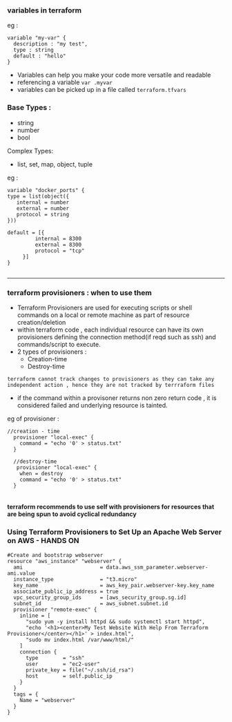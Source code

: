 
### variables in terraform

eg : 
```
variable "my-var" {
  description : "my test",
  type : string
  default : "hello"
}
```

- Variables can help you make your code more versatile and readable
- referencing a variable ``` var .myvar ```
- variables can be picked up in a file called ```terraform.tfvars```

### Base Types :
- string
- number
- bool

Complex Types:
 - list, set, map, object, tuple

 eg : 
 ```
 variable "docker_ports" {
 type = list(object({
 	internal = number
 	external = number
 	protocol = string
 }))

 default = [{
 		  internal = 8300
 		  external = 8300
 		  protocol = "tcp"
 	  }]
 }
 
 
```

_____________

### terraform provisioners : when to use them
- Terraform Provisioners are used for executing scripts or shell commands on a local or remote machine as part of resource creation/deletion
- within terraform code , each individual resource can have its own provisioners defining the connection method(if reqd such as ssh) and commands/script to execute.
- 2 types of provisioners :
    - Creation-time
    - Destroy-time
 ```
 terraform cannot track changes to provisioners as they can take any independent action , hence they are not tracked by terrraform files
 ```
 - if the command within a provisoner returns  non zero return code , it is considered failed and underlying resource is tainted.

eg of provisioner :
```
//creation - time
  provisioner "local-exec" {
    command = "echo '0' > status.txt"
  }
  
  //destroy-time
   provisioner "local-exec" {
    when = destroy
    command = "echo '0' > status.txt"
  }
  
```

#### terraform recommends to use self with provisioners for resources that are being spun to avoid cyclical redundancy

### Using Terraform Provisioners to Set Up an Apache Web Server on AWS - HANDS ON

```
#Create and bootstrap webserver
resource "aws_instance" "webserver" {
  ami                         = data.aws_ssm_parameter.webserver-ami.value
  instance_type               = "t3.micro"
  key_name                    = aws_key_pair.webserver-key.key_name
  associate_public_ip_address = true
  vpc_security_group_ids      = [aws_security_group.sg.id]
  subnet_id                   = aws_subnet.subnet.id
  provisioner "remote-exec" {
    inline = [
      "sudo yum -y install httpd && sudo systemctl start httpd",
      "echo '<h1><center>My Test Website With Help From Terraform Provisioner</center></h1>' > index.html",
      "sudo mv index.html /var/www/html/"
    ]
    connection {
      type        = "ssh"
      user        = "ec2-user"
      private_key = file("~/.ssh/id_rsa")
      host        = self.public_ip
    }
  }
  tags = {
    Name = "webserver"
  }
}


```
